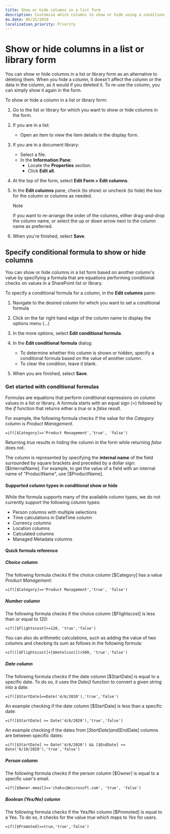 ```yaml
---
title: Show or hide columns in a list form
description: Customize which columns to show or hide using a conditional formula in the list form by constructing a simple formula that are equations performing conditional checks on values in a SharePoint list or library.
ms.date: 06/25/2020
localization_priority: Priority
---
```


# Show or hide columns in a list or library form

You can show or hide columns in a list or library form as an alternative to deleting them. When you hide a column, it doesn't affect the column or the data in the column, as it would if you deleted it. To re-use the column, you can simply show it again in the form.

To show or hide a column in a list or library form:

1. Go to the list or library for which you want to show or hide columns in the form.
1. If you are in a list:

    - Open an item to view the item details in the display form.

1. If you are in a document library:

    - Select a file.
    - In the **Information Pane**:
        - Locate the **Properties** section.
        - Click **Edit all**.

1. At the top of the form, select **Edit Form > Edit columns**.
1. In the **Edit columns** pane, check (to show) or uncheck (to hide) the box for the column or columns as needed.

    > [!NOTE]
    > If you want to re-arrange the order of the columns, either drag-and-drop the column name, or select the up or down arrow next to the column name as preferred.

1. When you're finished, select **Save**.

## Specify conditional formula to show or hide columns

You can show or hide columns in a list form based on another column's value by specifying a formula that are equations performing conditional checks on values in a SharePoint list or library.

To specify a conditional formula for a column, in the **Edit columns** pane:

1. Navigate to the desired column for which you want to set a conditional formula
1. Click on the far right hand edge of the column name to display the options menu (...)
1. In the more options, select **Edit conditional formula**.
1. In the **Edit conditional formula** dialog:
    - To determine whether this column is shown or hidden, specify a conditional formula based on the value of another column.
    - To clear the condition, leave it blank.

1. When you are finished, select **Save**.

### Get started with conditional formulas

Formulas are equations that perform conditional expressions on column values in a list or library. A formula starts with an equal sign (=) followed by the _if_ function that returns either a _true_ or a _false_ result.

For example, the following formula checks if the value for the *Category* column is *Product Management*.

```
=if([$Category]=='Product Management','true', 'false')
```

Returning _true_ results in hiding the column in the form while returning _false_ does not.

The column is represented by specifying the **internal name** of the field surrounded by square brackets and preceded by a dollar sign: [$InternalName]. For example, to get the value of a field with an internal name of "ProductName", use [$ProductName].

#### Supported column types in conditional show or hide

While the formula supports many of the available column types, we do not currently support the following column types:

* Person columns with multiple selections
* Time calculations in DateTime column
* Currency columns
* Location columns
* Calculated columns
* Managed Metadata columns

#### Quick formula reference

##### Choice column

The following formula checks if the choice column [$Category] has a value *Product Management*:

```
=if([$Category]=='Product Management','true', 'false')
```

##### Number column

The following formula checks if the choice column [$Flightscost] is less than or equal to *120*:

```
=if([$Flightscost]<=120, 'true','false')
```

You can also do arithmetic calculations, such as adding the value of two columns and checking its sum as follows in the following formula:

```
=if(([$Flightscost]+[$Hotelcost])>500, 'true','false')
```

##### Date column

The following formula checks if the date column [$StartDate] is equal to a specific date. To do so, it uses the *Date()* function to convert a given string into a date:

```
=if([$StartDate]==Date('4/6/2020'),'true','false')
```

An example checking if the date column [$StartDate] is less than a specific date:

```
=if([$StartDate] >= Date('4/6/2020'),'true','false')
```

An example checking if the dates from [$StartDate] and [$EndDate] columns are between specific dates:

```
=if([$StartDate] >= Date('4/6/2020') && [$EndDate] <= Date('6/10/2020'),'true','false')
```

##### Person column

The following formula checks if the person column [$Owner] is equal to a specific user's email.

```
=if([$Owner.email]=='chaksc@microsoft.com', 'true', 'false')
```

##### Boolean (Yes/No) column

The following formula checks if the Yes/No column [$Promoted] is equal to a Yes. To do so, it checks for the value _true_ which maps to _Yes_ for users. 

```
=if([$Promoted]==true,'true','false')
```

